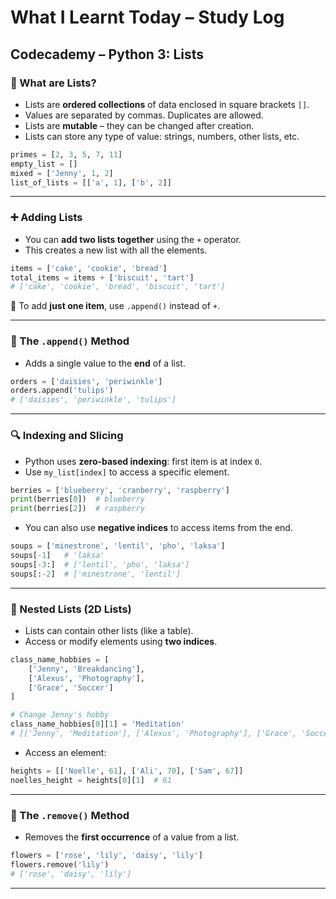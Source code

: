 # What I Learnt Today – Study Log

## Codecademy – Python 3: Lists

### 🧠 What are Lists?
- Lists are **ordered collections** of data enclosed in square brackets `[]`.
- Values are separated by commas. Duplicates are allowed.
- Lists are **mutable** – they can be changed after creation.
- Lists can store any type of value: strings, numbers, other lists, etc.

```python
primes = [2, 3, 5, 7, 11]
empty_list = []
mixed = ['Jenny', 1, 2]
list_of_lists = [['a', 1], ['b', 2]]
```

---

### ➕ Adding Lists
- You can **add two lists together** using the `+` operator.
- This creates a new list with all the elements.

```python
items = ['cake', 'cookie', 'bread']
total_items = items + ['biscuit', 'tart']
# ['cake', 'cookie', 'bread', 'biscuit', 'tart']
```

📌 To add **just one item**, use `.append()` instead of `+`.

---

### 📌 The `.append()` Method
- Adds a single value to the **end** of a list.

```python
orders = ['daisies', 'periwinkle']
orders.append('tulips')
# ['daisies', 'periwinkle', 'tulips']
```

---

### 🔍 Indexing and Slicing
- Python uses **zero-based indexing**: first item is at index `0`.
- Use `my_list[index]` to access a specific element.

```python
berries = ['blueberry', 'cranberry', 'raspberry']
print(berries[0])  # blueberry
print(berries[2])  # raspberry
```

- You can also use **negative indices** to access items from the end.

```python
soups = ['minestrone', 'lentil', 'pho', 'laksa']
soups[-1]   # 'laksa'
soups[-3:]  # ['lentil', 'pho', 'laksa']
soups[:-2]  # ['minestrone', 'lentil']
```

---

### 🧱 Nested Lists (2D Lists)
- Lists can contain other lists (like a table).
- Access or modify elements using **two indices**.

```python
class_name_hobbies = [
    ['Jenny', 'Breakdancing'],
    ['Alexus', 'Photography'],
    ['Grace', 'Soccer']
]

# Change Jenny's hobby
class_name_hobbies[0][1] = 'Meditation'
# [['Jenny', 'Meditation'], ['Alexus', 'Photography'], ['Grace', 'Soccer']]
```

- Access an element:

```python
heights = [['Noelle', 61], ['Ali', 70], ['Sam', 67]]
noelles_height = heights[0][1]  # 61
```

---

### 🧽 The `.remove()` Method
- Removes the **first occurrence** of a value from a list.

```python
flowers = ['rose', 'lily', 'daisy', 'lily']
flowers.remove('lily')
# ['rose', 'daisy', 'lily']
```

---
